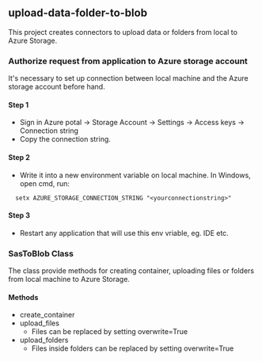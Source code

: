## upload-data-folder-to-blob
This project creates connectors to upload data or folders from local to Azure Storage. 


### Authorize request from application to Azure storage account
It's necessary to set up connection between local machine and the Azure storage account before hand.
#### Step 1
* Sign in Azure potal -> Storage Account -> Settings -> Access keys -> Connection string
* Copy the connection string.
#### Step 2
* Write it into a new environment variable on local machine. In Windows, open cmd, run:
```
  setx AZURE_STORAGE_CONNECTION_STRING "<yourconnectionstring>"
```
#### Step 3
* Restart any application that will use this env vriable, eg. IDE etc.


### SasToBlob Class
The class provide methods for creating container, uploading files or folders from local machine to Azure Storage.
#### Methods
* create_container
* upload_files
  * Files can be replaced by setting overwrite=True
* upload_folders
  * Files inside folders can be replaced by setting overwrite=True

